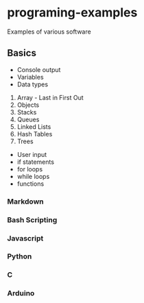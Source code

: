 # programing-examples
Examples of various software

## Basics
- Console output
- Variables
- Data types
 1. Array - Last in First Out
 2. Objects
 3. Stacks
 4. Queues
 5. Linked Lists
 6. Hash Tables
 7. Trees
- User input
- if statements
- for loops
- while loops
- functions

### Markdown

### Bash Scripting

### Javascript

### Python

### C

### Arduino